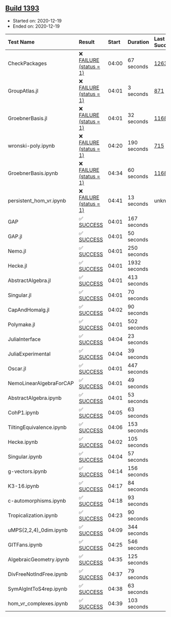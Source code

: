 ## [Build 1393](https://oscarci.mathematik.uni-kl.de/job/oscar-stable/1393/)

* Started on: 2020-12-19
* Ended on: 2020-12-19

| Test Name    | Result | Start | Duration | Last Success | First Failure |
|:-------------|:-------|:------|:---------|:-------------|:--------------|
| CheckPackages | ❌ [FAILURE (status = 1)](https://oscarci.mathematik.uni-kl.de/job/oscar-stable/1393/artifact/logs/build-1393/CheckPackages.log) | 04:00 | 67 seconds | [1263](https://oscarci.mathematik.uni-kl.de/job/oscar-stable/1263/) | [1264](https://oscarci.mathematik.uni-kl.de/job/oscar-stable/1264/) |
| GroupAtlas.jl | ❌ [FAILURE (status = 1)](https://oscarci.mathematik.uni-kl.de/job/oscar-stable/1393/artifact/logs/build-1393/GroupAtlas.jl.log) | 04:01 | 3 seconds | [871](https://oscarci.mathematik.uni-kl.de/job/oscar-stable/871/) | [872](https://oscarci.mathematik.uni-kl.de/job/oscar-stable/872/) |
| GroebnerBasis.jl | ❌ [FAILURE (status = 1)](https://oscarci.mathematik.uni-kl.de/job/oscar-stable/1393/artifact/logs/build-1393/GroebnerBasis.jl.log) | 04:01 | 32 seconds | [1168](https://oscarci.mathematik.uni-kl.de/job/oscar-stable/1168/) | [1169](https://oscarci.mathematik.uni-kl.de/job/oscar-stable/1169/) |
| wronski-poly.ipynb | ❌ [FAILURE (status = 1)](https://oscarci.mathematik.uni-kl.de/job/oscar-stable/1393/artifact/logs/build-1393/wronski-poly.ipynb.log) | 04:20 | 190 seconds | [715](https://oscarci.mathematik.uni-kl.de/job/oscar-stable/715/) | [716](https://oscarci.mathematik.uni-kl.de/job/oscar-stable/716/) |
| GroebnerBasis.ipynb | ❌ [FAILURE (status = 1)](https://oscarci.mathematik.uni-kl.de/job/oscar-stable/1393/artifact/logs/build-1393/GroebnerBasis.ipynb.log) | 04:34 | 60 seconds | [1168](https://oscarci.mathematik.uni-kl.de/job/oscar-stable/1168/) | [1169](https://oscarci.mathematik.uni-kl.de/job/oscar-stable/1169/) |
| persistent_hom_vr.ipynb | ❌ [FAILURE (status = 1)](https://oscarci.mathematik.uni-kl.de/job/oscar-stable/1393/artifact/logs/build-1393/persistent_hom_vr.ipynb.log) | 04:41 | 13 seconds | unknown | unknown |
| GAP | ✅ [SUCCESS](https://oscarci.mathematik.uni-kl.de/job/oscar-stable/1393/artifact/logs/build-1393/GAP.log) | 04:01 | 167 seconds |  |  |
| GAP.jl | ✅ [SUCCESS](https://oscarci.mathematik.uni-kl.de/job/oscar-stable/1393/artifact/logs/build-1393/GAP.jl.log) | 04:01 | 50 seconds |  |  |
| Nemo.jl | ✅ [SUCCESS](https://oscarci.mathematik.uni-kl.de/job/oscar-stable/1393/artifact/logs/build-1393/Nemo.jl.log) | 04:01 | 250 seconds |  |  |
| Hecke.jl | ✅ [SUCCESS](https://oscarci.mathematik.uni-kl.de/job/oscar-stable/1393/artifact/logs/build-1393/Hecke.jl.log) | 04:01 | 1932 seconds |  |  |
| AbstractAlgebra.jl | ✅ [SUCCESS](https://oscarci.mathematik.uni-kl.de/job/oscar-stable/1393/artifact/logs/build-1393/AbstractAlgebra.jl.log) | 04:01 | 413 seconds |  |  |
| Singular.jl | ✅ [SUCCESS](https://oscarci.mathematik.uni-kl.de/job/oscar-stable/1393/artifact/logs/build-1393/Singular.jl.log) | 04:01 | 70 seconds |  |  |
| CapAndHomalg.jl | ✅ [SUCCESS](https://oscarci.mathematik.uni-kl.de/job/oscar-stable/1393/artifact/logs/build-1393/CapAndHomalg.jl.log) | 04:02 | 90 seconds |  |  |
| Polymake.jl | ✅ [SUCCESS](https://oscarci.mathematik.uni-kl.de/job/oscar-stable/1393/artifact/logs/build-1393/Polymake.jl.log) | 04:01 | 502 seconds |  |  |
| JuliaInterface | ✅ [SUCCESS](https://oscarci.mathematik.uni-kl.de/job/oscar-stable/1393/artifact/logs/build-1393/JuliaInterface.log) | 04:04 | 23 seconds |  |  |
| JuliaExperimental | ✅ [SUCCESS](https://oscarci.mathematik.uni-kl.de/job/oscar-stable/1393/artifact/logs/build-1393/JuliaExperimental.log) | 04:04 | 39 seconds |  |  |
| Oscar.jl | ✅ [SUCCESS](https://oscarci.mathematik.uni-kl.de/job/oscar-stable/1393/artifact/logs/build-1393/Oscar.jl.log) | 04:01 | 447 seconds |  |  |
| NemoLinearAlgebraForCAP | ✅ [SUCCESS](https://oscarci.mathematik.uni-kl.de/job/oscar-stable/1393/artifact/logs/build-1393/NemoLinearAlgebraForCAP.log) | 04:01 | 49 seconds |  |  |
| AbstractAlgebra.ipynb | ✅ [SUCCESS](https://oscarci.mathematik.uni-kl.de/job/oscar-stable/1393/artifact/logs/build-1393/AbstractAlgebra.ipynb.log) | 04:01 | 53 seconds |  |  |
| CohP1.ipynb | ✅ [SUCCESS](https://oscarci.mathematik.uni-kl.de/job/oscar-stable/1393/artifact/logs/build-1393/CohP1.ipynb.log) | 04:05 | 63 seconds |  |  |
| TiltingEquivalence.ipynb | ✅ [SUCCESS](https://oscarci.mathematik.uni-kl.de/job/oscar-stable/1393/artifact/logs/build-1393/TiltingEquivalence.ipynb.log) | 04:06 | 153 seconds |  |  |
| Hecke.ipynb | ✅ [SUCCESS](https://oscarci.mathematik.uni-kl.de/job/oscar-stable/1393/artifact/logs/build-1393/Hecke.ipynb.log) | 04:02 | 105 seconds |  |  |
| Singular.ipynb | ✅ [SUCCESS](https://oscarci.mathematik.uni-kl.de/job/oscar-stable/1393/artifact/logs/build-1393/Singular.ipynb.log) | 04:04 | 57 seconds |  |  |
| g-vectors.ipynb | ✅ [SUCCESS](https://oscarci.mathematik.uni-kl.de/job/oscar-stable/1393/artifact/logs/build-1393/g-vectors.ipynb.log) | 04:14 | 156 seconds |  |  |
| K3-16.ipynb | ✅ [SUCCESS](https://oscarci.mathematik.uni-kl.de/job/oscar-stable/1393/artifact/logs/build-1393/K3-16.ipynb.log) | 04:17 | 84 seconds |  |  |
| c-automorphisms.ipynb | ✅ [SUCCESS](https://oscarci.mathematik.uni-kl.de/job/oscar-stable/1393/artifact/logs/build-1393/c-automorphisms.ipynb.log) | 04:18 | 93 seconds |  |  |
| Tropicalization.ipynb | ✅ [SUCCESS](https://oscarci.mathematik.uni-kl.de/job/oscar-stable/1393/artifact/logs/build-1393/Tropicalization.ipynb.log) | 04:23 | 90 seconds |  |  |
| uMPS(2,2,4)_0dim.ipynb | ✅ [SUCCESS](https://oscarci.mathematik.uni-kl.de/job/oscar-stable/1393/artifact/logs/build-1393/uMPS-2-2-4-_0dim.ipynb.log) | 04:09 | 344 seconds |  |  |
| GITFans.ipynb | ✅ [SUCCESS](https://oscarci.mathematik.uni-kl.de/job/oscar-stable/1393/artifact/logs/build-1393/GITFans.ipynb.log) | 04:25 | 546 seconds |  |  |
| AlgebraicGeometry.ipynb | ✅ [SUCCESS](https://oscarci.mathematik.uni-kl.de/job/oscar-stable/1393/artifact/logs/build-1393/AlgebraicGeometry.ipynb.log) | 04:35 | 125 seconds |  |  |
| DivFreeNotIndFree.ipynb | ✅ [SUCCESS](https://oscarci.mathematik.uni-kl.de/job/oscar-stable/1393/artifact/logs/build-1393/DivFreeNotIndFree.ipynb.log) | 04:37 | 79 seconds |  |  |
| SymAlgIntToS4rep.ipynb | ✅ [SUCCESS](https://oscarci.mathematik.uni-kl.de/job/oscar-stable/1393/artifact/logs/build-1393/SymAlgIntToS4rep.ipynb.log) | 04:38 | 63 seconds |  |  |
| hom_vr_complexes.ipynb | ✅ [SUCCESS](https://oscarci.mathematik.uni-kl.de/job/oscar-stable/1393/artifact/logs/build-1393/hom_vr_complexes.ipynb.log) | 04:39 | 103 seconds |  |  |
